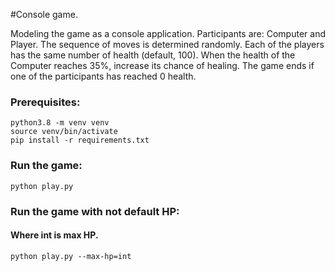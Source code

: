 #Console game.

Modeling the game as a console application. Participants are: Computer and Player.
The sequence of moves is determined
randomly. Each of the players has the same number of
health (default, 100). When the health of the Computer reaches 35%, 
increase its chance of healing.
The game ends if one of the participants has reached 0 health.

### Prerequisites:

```commandline
python3.8 -m venv venv
source venv/bin/activate
pip install -r requirements.txt
```

### Run the game:

```commandline
python play.py
```

### Run the game with not default HP:
#### Where int is max HP.
```commandline
python play.py --max-hp=int
```